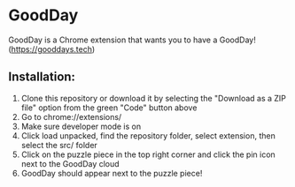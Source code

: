# GoodDay
GoodDay is a Chrome extension that wants you to have a GoodDay!
(https://gooddays.tech)

## Installation:
1. Clone this repository or download it by selecting the "Download as a ZIP file" option from the green "Code" button above
2. Go to chrome://extensions/
3. Make sure developer mode is on
4. Click load unpacked, find the repository folder, select extension, then select the src/ folder
5. Click on the puzzle piece in the top right corner and click the pin icon next to the GoodDay cloud
6. GoodDay should appear next to the puzzle piece!
